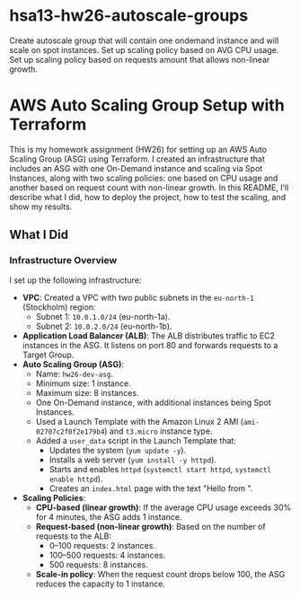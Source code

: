 # hsa13-hw26-autoscale-groups
Create autoscale group that will contain one ondemand instance and will scale on spot instances.  Set up scaling policy based on AVG CPU usage.  Set up scaling policy based on requests amount that allows non-linear growth.

# AWS Auto Scaling Group Setup with Terraform

This is my homework assignment (HW26) for setting up an AWS Auto Scaling Group (ASG) using Terraform. I created an infrastructure that includes an ASG with one On-Demand instance and scaling via Spot Instances, along with two scaling policies: one based on CPU usage and another based on request count with non-linear growth. In this README, I’ll describe what I did, how to deploy the project, how to test the scaling, and show my results.

## What I Did

### Infrastructure Overview
I set up the following infrastructure:
- **VPC**: Created a VPC with two public subnets in the `eu-north-1` (Stockholm) region:
    - Subnet 1: `10.0.1.0/24` (eu-north-1a).
    - Subnet 2: `10.0.2.0/24` (eu-north-1b).
- **Application Load Balancer (ALB)**: The ALB distributes traffic to EC2 instances in the ASG. It listens on port 80 and forwards requests to a Target Group.
- **Auto Scaling Group (ASG)**:
    - Name: `hw26-dev-asg`.
    - Minimum size: 1 instance.
    - Maximum size: 8 instances.
    - One On-Demand instance, with additional instances being Spot Instances.
    - Used a Launch Template with the Amazon Linux 2 AMI (`ami-02707c2f0f2e179b4`) and `t3.micro` instance type.
    - Added a `user_data` script in the Launch Template that:
        - Updates the system (`yum update -y`).
        - Installs a web server (`yum install -y httpd`).
        - Starts and enables `httpd` (`systemctl start httpd`, `systemctl enable httpd`).
        - Creates an `index.html` page with the text "Hello from <hostname>".
- **Scaling Policies**:
    - **CPU-based (linear growth)**: If the average CPU usage exceeds 30% for 4 minutes, the ASG adds 1 instance.
    - **Request-based (non-linear growth)**: Based on the number of requests to the ALB:
        - 0–100 requests: 2 instances.
        - 100–500 requests: 4 instances.
        - 500 requests: 8 instances.
    - **Scale-in policy**: When the request count drops below 100, the ASG reduces the capacity to 1 instance.
